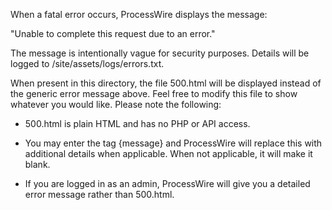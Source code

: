 When a fatal error occurs, ProcessWire displays the message:

"Unable to complete this request due to an error."

The message is intentionally vague for security purposes. 
Details will be logged to /site/assets/logs/errors.txt.

When present in this directory, the file 500.html will be 
displayed instead of the generic error message above. Feel 
free to modify this file to show whatever you would like.
Please note the following:

* 500.html is plain HTML and has no PHP or API access.

* You may enter the tag {message} and ProcessWire will
  replace this with additional details when applicable.
  When not applicable, it will make it blank.

* If you are logged in as an admin, ProcessWire will 
  give you a detailed error message rather than 500.html. 

